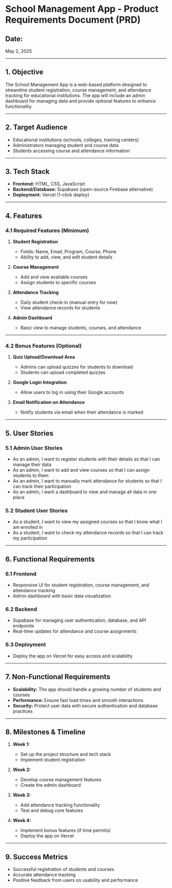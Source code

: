 # School Management App - Product Requirements Document (PRD)

## **Date:**  
May 2, 2025  

---

## **1. Objective**  
The School Management App is a web-based platform designed to streamline student registration, course management, and attendance tracking for educational institutions. The app will include an admin dashboard for managing data and provide optional features to enhance functionality.

---

## **2. Target Audience**  
- Educational institutions (schools, colleges, training centers)  
- Administrators managing student and course data  
- Students accessing course and attendance information

---

## **3. Tech Stack**  
- **Frontend:** HTML, CSS, JavaScript
- **Backend/Database:** Supabase (open-source Firebase alternative)  
- **Deployment:** Vercel (1-click deploy)  

---

## **4. Features**  

### **4.1 Required Features (Minimum)**  

1. **Student Registration**  
   - Fields: Name, Email, Program, Course, Phone  
   - Ability to add, view, and edit student details  

2. **Course Management**  
   - Add and view available courses  
   - Assign students to specific courses  

3. **Attendance Tracking**  
   - Daily student check-in (manual entry for now)  
   - View attendance records for students  

4. **Admin Dashboard**  
   - Basic view to manage students, courses, and attendance  

---

### **4.2 Bonus Features (Optional)**  

1. **Quiz Upload/Download Area**  
   - Admins can upload quizzes for students to download  
   - Students can upload completed quizzes  

2. **Google Login Integration**  
   - Allow users to log in using their Google accounts  

3. **Email Notification on Attendance**  
   - Notify students via email when their attendance is marked  

---

## **5. User Stories**  

### **5.1 Admin User Stories**  
- As an admin, I want to register students with their details so that I can manage their data  
- As an admin, I want to add and view courses so that I can assign students to them  
- As an admin, I want to manually mark attendance for students so that I can track their participation  
- As an admin, I want a dashboard to view and manage all data in one place  

### **5.2 Student User Stories**  
- As a student, I want to view my assigned courses so that I know what I am enrolled in  
- As a student, I want to check my attendance records so that I can track my participation  

---

## **6. Functional Requirements**  

### **6.1 Frontend**  
- Responsive UI for student registration, course management, and attendance tracking  
- Admin dashboard with basic data visualization  

### **6.2 Backend**  
- Supabase for managing user authentication, database, and API endpoints  
- Real-time updates for attendance and course assignments  

### **6.3 Deployment**  
- Deploy the app on Vercel for easy access and scalability  

---

## **7. Non-Functional Requirements**  
- **Scalability:** The app should handle a growing number of students and courses  
- **Performance:** Ensure fast load times and smooth interactions  
- **Security:** Protect user data with secure authentication and database practices  

---

## **8. Milestones & Timeline**  

1. **Week 1:**  
   - Set up the project structure and tech stack  
   - Implement student registration  

2. **Week 2:**  
   - Develop course management features  
   - Create the admin dashboard  

3. **Week 3:**  
   - Add attendance tracking functionality  
   - Test and debug core features  

4. **Week 4:**  
   - Implement bonus features (if time permits)  
   - Deploy the app on Vercel  

---

## **9. Success Metrics**  
- Successful registration of students and courses
- Accurate attendance tracking
- Positive feedback from users on usability and performance